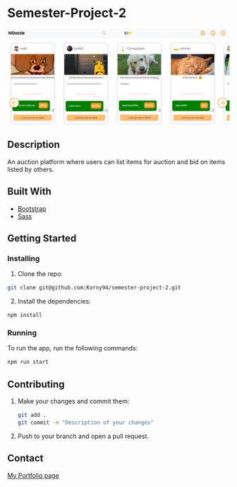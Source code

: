 # Semester-Project-2

![image](https://github.com/Korny94/semester-project-2/blob/main/assets/sP2Overview.png)

## Description

An auction platform where users can list items for auction and bid on items listed by others.

## Built With

- [Bootstrap](https://getbootstrap.com/)
- [Sass](https://sass-lang.com/)

## Getting Started

### Installing

1. Clone the repo:

```bash
git clone git@github.com:Korny94/semester-project-2.git
```

2. Install the dependencies:

```
npm install
```

### Running

To run the app, run the following commands:

```bash
npm run start
```

## Contributing

1. Make your changes and commit them:

    ```bash
    git add .
    git commit -m "Description of your changes"
    ```

2. Push to your branch and open a pull request.

## Contact

[My Portfolio page](https://karlmagnusnokling.no)


